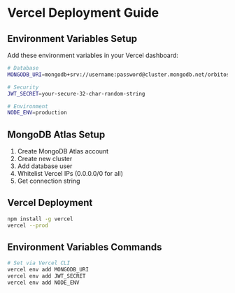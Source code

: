 # Vercel Deployment Guide

## Environment Variables Setup

Add these environment variables in your Vercel dashboard:

```bash
# Database
MONGODB_URI=mongodb+srv://username:password@cluster.mongodb.net/orbitos

# Security
JWT_SECRET=your-secure-32-char-random-string

# Environment
NODE_ENV=production
```

## MongoDB Atlas Setup

1. Create MongoDB Atlas account
2. Create new cluster
3. Add database user
4. Whitelist Vercel IPs (0.0.0.0/0 for all)
5. Get connection string

## Vercel Deployment

```bash
npm install -g vercel
vercel --prod
```

## Environment Variables Commands

```bash
# Set via Vercel CLI
vercel env add MONGODB_URI
vercel env add JWT_SECRET
vercel env add NODE_ENV
```